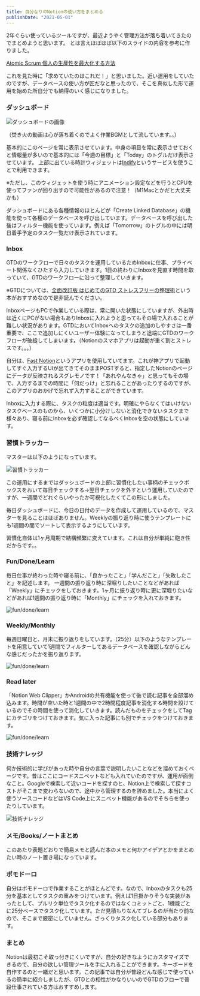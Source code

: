 ```yaml
---
title: 自分なりのNotionの使い方をまとめる
publishDate: "2021-05-01"
---
```


2年ぐらい使っているツールですが、最近ようやく管理方法が落ち着いてきたのでまとめようと思います。
とは言えほぼほぼ以下のスライドの内容を参考に作りました。

[Atomic Scrum 個人の生産性を最大化する方法](https://speakerdeck.com/raykataoka/atomic-scrum-ge-ren-falsesheng-chan-xing-wozui-da-hua-surufang-fa)

これを見た時に「求めていたのはこれだ！」と思いました。近い運用をしていたのですが、データベースの使い方が匠だなと思ったので、そこを真似した形で運用を始めた所自分でも納得のいく感じになりました。

### ダッシュボード

![ダッシュボードの画像](/images/dashboard_0430.png)

（焚き火の動画は心が落ち着くのでよく作業BGMとして流しています。。）

基本的にこのページを常に表示させています。中身の項目を常に表示させておくと情報量が多いので基本的には「今週の目標」と「Today」のトグルだけ表示させています。
上部に出ている時計ウィジェットは[Indify](https://indify.co/)というサービスを使うことで利用できます。

※ただし、このウィジェットを使う時にアニメーション設定などを行うとCPUを使ってファンが回り出すので可能性があるので注意！（M1Macとかだと大丈夫かも）

ダッシュボードにある各種情報のほとんどが「Create Linked Database」の機能を使って各種のデータベースを呼び出しています。データベースを呼び出した後はフィルター機能を使っています。例えば「Tomorrow」のトグルの中には明日着手予定のタスク一覧だけ表示されています。

### Inbox

GTDのワークフローで日々のタスクを運用しているためInboxに仕事、プライベート関係なくひたすら入力していきます。1日の終わりにInboxを見直す時間を取っていて、GTDのワークフローに沿って整理していきます。

※GTDについては、[全面改訂版 はじめてのGTD ストレスフリーの整理術](https://www.amazon.co.jp/%E5%85%A8%E9%9D%A2%E6%94%B9%E8%A8%82%E7%89%88-%E3%81%AF%E3%81%98%E3%82%81%E3%81%A6%E3%81%AEGTD-%E3%82%B9%E3%83%88%E3%83%AC%E3%82%B9%E3%83%95%E3%83%AA%E3%83%BC%E3%81%AE%E6%95%B4%E7%90%86%E8%A1%93-%E3%83%87%E3%83%93%E3%83%83%E3%83%89%E3%83%BB%E3%82%A2%E3%83%AC%E3%83%B3/dp/4576151878)という本がおすすめなので是非読んでください。

InboxページもPCで作業している際は、常に開いた状態にしていますが、外出時は近くにPCがない場合もありInboxに入れようと思ってもその場で入れることが難しい状況があります。GTDにおいてInboxへのタスクの追加のしやすさは一番重要で、ここで追加しにくいユーザー体験になってしまうと途端にGTDのワークフローが破綻してしまいます。（Notionのスマホアプリは起動が重く割とストレスです。。。）

自分は、[Fast Notion](https://www.notion.so/Fast-Notion-74dd4501d5824de7997a143baba1098f)というアプリを使用していてます。これが神アプリで起動してすぐ入力するUIが出てきてそのままPOSTすると、指定したNotionのページにデータが反映されるスグレモノです！「あれやんなきゃ」と思ってもその場で、入力するまでの時間に「何だっけ」と忘れることがあったりするのですが、このアプリのおかげで忘れず入力することができています。

Inboxに入力する際に、タスクの粒度は適当です。明確にやらなくてはいけないタスクべースのものから、いくつかに小分けしないと消化できないタスクまで様々あり、寝る前にInboxを必ず確認してなるべくInboxを空の状態にしています。


### 習慣トラッカー
マスターは以下のようになっています。

![習慣トラッカー](/images/trucker.png)

この運用にするまではダッシュボードの上部に習慣化したい事柄のチェックボックスをおいて毎日チェックする→翌日チェックを外すという運用していたのですが、一週間でどれぐらいやったか可視化したくてこの形にしました。

毎日ダッシュボードに、今日の日付のデータを作成して運用しているので、マスターを見ることはほぼありません。Weeklyの振り返り時に使うテンプレートにも1週間の間でソートして表示するようにしています。

習慣化自体は1ヶ月周期で結構頻繁に変えています。これは自分が単純に飽き性だからです。。


### Fun/Done/Learn
毎日仕事が終わった時や寝る前に、「良かったこと」「学んだこと」「失敗したこと」を記述します。
一週間の振り返り時に深堀りしたいことなどがあれば「Weekly」にチェックをしておきます。1ヶ月に振り返り時に更に深堀りたいなどがあれば1週間の振り返り時に「Monthly」にチェックを入れておきます。

![fun/done/learn](/images/fundonelearn.png)

### Weekly/Monthly

毎週日曜日と、月末に振り返りをしています。（25分）以下のようなテンプレートを用意していて1週間でフィルターしてあるデータベースを確認しながらどんな感じだったかを振り返ります。

![fun/done/learn](/images/weekly_and_Monthly.png)

### Read later

「Notion Web Clipper」かAndroidの共有機能を使って後で読む記事を全部溜め込みます。時間が空いた時と1週間の中で2時間程度記事を消化する時間を設けているのでその時間を使って消化していきます。読んだものをチェックをしてTagにカテゴリをつけておきます。気に入った記事にも別でチェックをつけておきます。

![fun/done/learn](/images/read.png)

### 技術ナレッジ

何か技術的に学びがあった時や自分の言葉で説明したいことなどを溜めておくページです。昔はここにコードスニペットなども入れていたのですが、運用が面倒なこと。Googleで検索して近いコードを探すのと、Notion上で検索して探すコストがそこまで変わらないので、途中から管理するのを辞めました。本当によく使うソースコードなどはVS Code上にスニペット機能があるのでそちらを使ったりしています。

![技術ナレッジ](/images/knowledge.png)

### メモ/Books/ノートまとめ

このあたり表題どおりで簡易メモと読んだ本のメモと何かアイデアとかをまとめたい時のノート置き場になっています。

### ポモドーロ

自分はポモドーロで作業することがほとんどです。なので、Inboxのタスクも25分を基本としてタスクの重みをつけています。例えば1日掛かりそうな実装があったとして、プルリク単位でタスク化するのではなくコミットごと、1機能ごとに25分ベースでタスク化しています。ただ見積もりなんてブレるのが当たり前なので、そこまで厳密にしていません。ざっくりタスク化している部分もあります。

### まとめ

Notionは最初こそ取っ付きにくいですが、自分の好きなようにカスタマイズできるので、自分の欲しい管理ツールを手に入れることができます。キーボードを自作するのと一緒だと思います。この記事では自分が普段どんな感じで使っているの簡単に紹介しましたが、GTDとの相性がかなりいいのでGTDのフローで普段仕事されている方はおすすめします。


